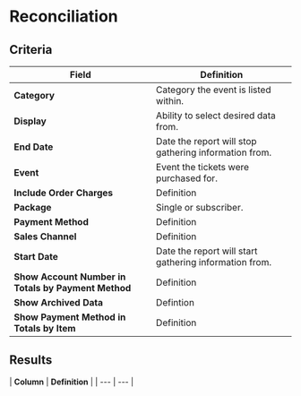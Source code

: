 # Reconciliation

## Criteria

| **Field** | **Definition** |
| --- | --- |
| **Category** | Category the event is listed within. |
| **Display** | Ability to select desired data from. |
| **End Date** | Date the report will stop gathering information from. |
| **Event** | Event the tickets were purchased for. |
| **Include Order Charges** | Definition |
| **Package** | Single or subscriber. |
| **Payment Method** | Definition |
| **Sales Channel** | Definition |
| **Start Date** | Date the report will start gathering information from. |
| **Show Account Number in Totals by Payment Method** | Definition |
| **Show Archived Data** | Defintion |
| **Show Payment Method in Totals by Item** | Definition |

## Results

\| **Column** \| **Definition** \| \| --- \| --- \|

